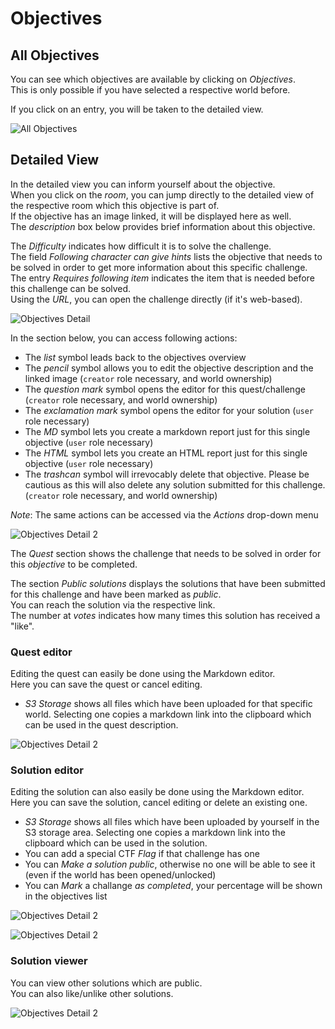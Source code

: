 # Objectives

## All Objectives

You can see which objectives are available by clicking on *Objectives*.  
This is only possible if you have selected a respective world before.   

If you click on an entry, you will be taken to the detailed view.  

![All Objectives](./img/objectives_all.png)

## Detailed View

In the detailed view you can inform yourself about the objective.  
When you click on the *room*, you can jump directly to the detailed view of the respective room which this objective is part of.  
If the objective has an image linked, it will be displayed here as well.  
The *description* box below provides brief information about this objective.  

The *Difficulty* indicates how difficult it is to solve the challenge.   
The field *Following character can give hints* lists the objective that needs to be solved in order to get more information about this specific challenge.  
The entry *Requires following item* indicates the item that is needed before this challenge can be solved.  
Using the *URL*, you can open the challenge directly (if it's web-based).  

![Objectives Detail](./img/objectives_detail.png)

In the section below, you can access following actions:  

- The *list* symbol leads back to the objectives overview
- The *pencil* symbol allows you to edit the objective description and the linked image (`creator` role necessary, and world ownership)
- The *question mark* symbol opens the editor for this quest/challenge (`creator` role necessary, and world ownership)
- The *exclamation mark* symbol opens the editor for your solution (`user` role necessary)
- The *MD* symbol lets you create a markdown report just for this single objective (`user` role necessary)
- The *HTML* symbol lets you create an HTML report just for this single objective (`user` role necessary)
- The *trashcan* symbol will irrevocably delete that objective. Please be cautious as this will also delete any solution submitted for this challenge. (`creator` role necessary, and world ownership)

*Note*: The same actions can be accessed via the *Actions* drop-down menu

![Objectives Detail 2](./img/objectives_detail2.png)

The *Quest* section shows the challenge that needs to be solved in order for this *objective* to be completed.  

The section *Public solutions* displays the solutions that have been submitted for this challenge and have been marked as *public*.  
You can reach the solution via the respective link.  
The number at *votes* indicates how many times this solution has received a "like".

### Quest editor

Editing the quest can easily be done using the Markdown editor.  
Here you can save the quest or cancel editing.

- *S3 Storage* shows all files which have been uploaded for that specific world. Selecting one copies a markdown link into the clipboard which can be used in the quest description.

![Objectives Detail 2](./img/objectives_detail4.png)

### Solution editor

Editing the solution can also easily be done using the Markdown editor.  
Here you can save the solution, cancel editing or delete an existing one.

- *S3 Storage* shows all files which have been uploaded by yourself in the S3 storage area. Selecting one copies a markdown link into the clipboard which can be used in the solution.
- You can add a special CTF *Flag* if that challenge has one
- You can *Make a solution public*, otherwise no one will be able to see it (even if the world has been opened/unlocked)
- You can *Mark* a challange *as completed*, your percentage will be shown in the objectives list

![Objectives Detail 2](./img/objectives_detail5.png)

![Objectives Detail 2](./img/objectives_detail6.png)

### Solution viewer

You can view other solutions which are public.  
You can also like/unlike other solutions.

![Objectives Detail 2](./img/objectives_detail3.png)


